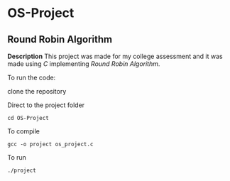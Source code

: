 # OS-Project

## Round Robin Algorithm ##

**Description** This project was made for my college assessment and it was made using _C_ implementing _Round Robin Algorithm_. 

To run the code:

clone the repository

Direct to the project folder
```
cd OS-Project
```

To compile
```
gcc -o project os_project.c
```

To run

```
./project
```
